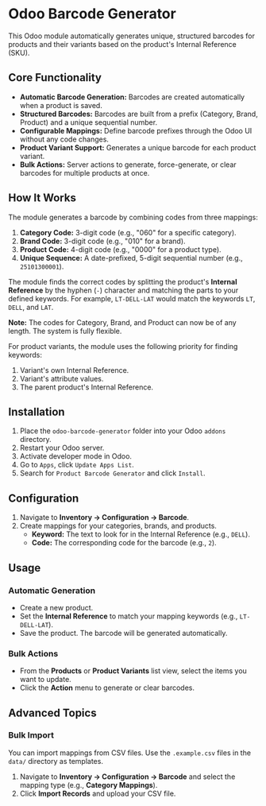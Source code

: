 # Odoo Barcode Generator

This Odoo module automatically generates unique, structured barcodes for products and their variants based on the product's Internal Reference (SKU).

## Core Functionality

- **Automatic Barcode Generation:** Barcodes are created automatically when a product is saved.
- **Structured Barcodes:** Barcodes are built from a prefix (Category, Brand, Product) and a unique sequential number.
- **Configurable Mappings:** Define barcode prefixes through the Odoo UI without any code changes.
- **Product Variant Support:** Generates a unique barcode for each product variant.
- **Bulk Actions:** Server actions to generate, force-generate, or clear barcodes for multiple products at once.

## How It Works

The module generates a barcode by combining codes from three mappings:

1.  **Category Code:** 3-digit code (e.g., "060" for a specific category).
2.  **Brand Code:** 3-digit code (e.g., "010" for a brand).
3.  **Product Code:** 4-digit code (e.g., "0000" for a product type).
4.  **Unique Sequence:** A date-prefixed, 5-digit sequential number (e.g., `25101300001`).

The module finds the correct codes by splitting the product's **Internal Reference** by the hyphen (`-`) character and matching the parts to your defined keywords. For example, `LT-DELL-LAT` would match the keywords `LT`, `DELL`, and `LAT`.

**Note:** The codes for Category, Brand, and Product can now be of any length. The system is fully flexible.

For product variants, the module uses the following priority for finding keywords:
1.  Variant's own Internal Reference.
2.  Variant's attribute values.
3.  The parent product's Internal Reference.

## Installation

1.  Place the `odoo-barcode-generator` folder into your Odoo `addons` directory.
2.  Restart your Odoo server.
3.  Activate developer mode in Odoo.
4.  Go to `Apps`, click `Update Apps List`.
5.  Search for `Product Barcode Generator` and click `Install`.

## Configuration

1.  Navigate to **Inventory -> Configuration -> Barcode**.
2.  Create mappings for your categories, brands, and products.
    -   **Keyword:** The text to look for in the Internal Reference (e.g., `DELL`).
    -   **Code:** The corresponding code for the barcode (e.g., `2`).

## Usage

### Automatic Generation
- Create a new product.
- Set the **Internal Reference** to match your mapping keywords (e.g., `LT-DELL-LAT`).
- Save the product. The barcode will be generated automatically.

### Bulk Actions
- From the **Products** or **Product Variants** list view, select the items you want to update.
- Click the **Action** menu to generate or clear barcodes.

## Advanced Topics

### Bulk Import
You can import mappings from CSV files. Use the `.example.csv` files in the `data/` directory as templates.

1.  Navigate to **Inventory -> Configuration -> Barcode** and select the mapping type (e.g., **Category Mappings**).
2.  Click **Import Records** and upload your CSV file.
